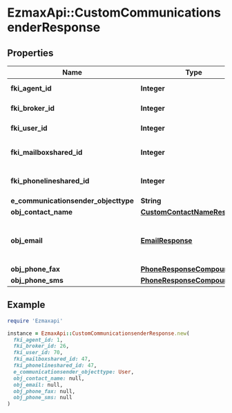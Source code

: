 # EzmaxApi::CustomCommunicationsenderResponse

## Properties

| Name | Type | Description | Notes |
| ---- | ---- | ----------- | ----- |
| **fki_agent_id** | **Integer** | The unique ID of the Agent. | [optional] |
| **fki_broker_id** | **Integer** | The unique ID of the Broker. | [optional] |
| **fki_user_id** | **Integer** | The unique ID of the User | [optional] |
| **fki_mailboxshared_id** | **Integer** | The unique ID of the Mailboxshared | [optional] |
| **fki_phonelineshared_id** | **Integer** | The unique ID of the Phonelineshared | [optional] |
| **e_communicationsender_objecttype** | **String** |  |  |
| **obj_contact_name** | [**CustomContactNameResponse**](CustomContactNameResponse.md) |  |  |
| **obj_email** | [**EmailResponse**](EmailResponse.md) | An Email Object and children to create a complete structure | [optional] |
| **obj_phone_fax** | [**PhoneResponseCompound**](PhoneResponseCompound.md) |  | [optional] |
| **obj_phone_sms** | [**PhoneResponseCompound**](PhoneResponseCompound.md) |  | [optional] |

## Example

```ruby
require 'Ezmaxapi'

instance = EzmaxApi::CustomCommunicationsenderResponse.new(
  fki_agent_id: 1,
  fki_broker_id: 26,
  fki_user_id: 70,
  fki_mailboxshared_id: 47,
  fki_phonelineshared_id: 47,
  e_communicationsender_objecttype: User,
  obj_contact_name: null,
  obj_email: null,
  obj_phone_fax: null,
  obj_phone_sms: null
)
```

